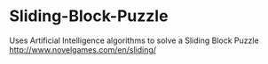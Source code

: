 # Sliding-Block-Puzzle
Uses Artificial Intelligence algorithms to solve a Sliding Block Puzzle http://www.novelgames.com/en/sliding/
